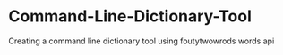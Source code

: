 # Command-Line-Dictionary-Tool
Creating a command line dictionary tool using foutytwowrods words api
